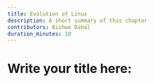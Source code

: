 ```yaml
---
title: Evolution of Linux
description: A short summary of this chapter
contributors: Bishwo Dahal
duration_minutes: 10
---
```


# Write your title here: 

